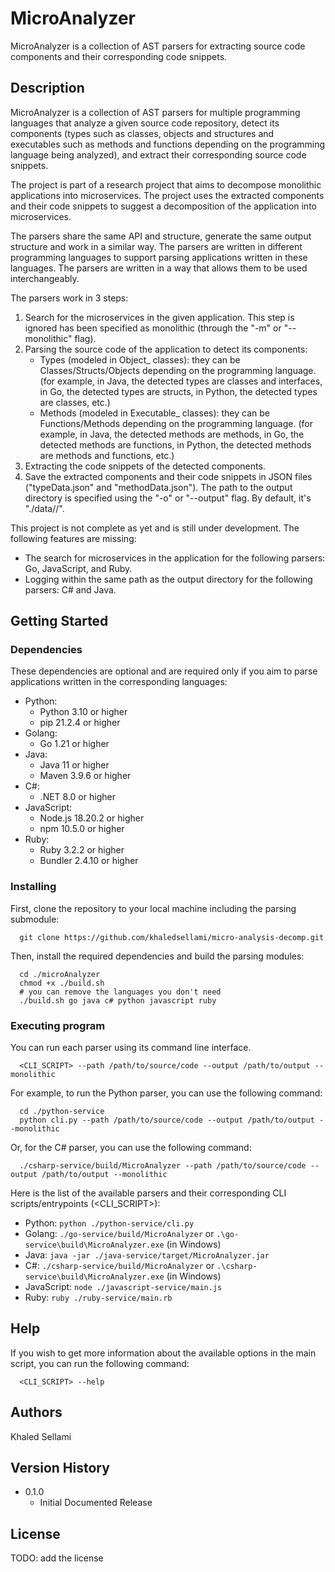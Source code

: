 # MicroAnalyzer

MicroAnalyzer is a collection of AST parsers for extracting source code components and their corresponding code snippets.

## Description

MicroAnalyzer is a collection of AST parsers for multiple programming languages that analyze a given source code repository, detect its components (types such as classes, objects and structures and executables such as methods and functions depending on the programming language being analyzed), and extract their corresponding source code snippets.

The project is part of a research project that aims to decompose monolithic applications into microservices. The project uses the extracted components and their code snippets to suggest a decomposition of the application into microservices.

The parsers share the same API and structure, generate the same output structure and work in a similar way. The parsers are written in different programming languages to support parsing applications written in these languages. The parsers are written in a way that allows them to be used interchangeably.

The parsers work in 3 steps:
1. Search for the microservices in the given application. This step is ignored has been specified as monolithic (through the "-m" or "--monolithic" flag). 
2. Parsing the source code of the application to detect its components:
    - Types (modeled in Object_ classes): they can be Classes/Structs/Objects depending on the programming language. (for example, in Java, the detected types are classes and interfaces, in Go, the detected types are structs, in Python, the detected types are classes, etc.)
    - Methods (modeled in Executable_ classes): they can be Functions/Methods depending on the programming language. (for example, in Java, the detected methods are methods, in Go, the detected methods are functions, in Python, the detected methods are methods and functions, etc.) 
3. Extracting the code snippets of the detected components.
4. Save the extracted components and their code snippets in JSON files ("typeData.json" and "methodData.json"). The path to the output directory is specified using the "-o" or "--output" flag. By default, it's "./data/<programming language name>/<application name>".

This project is not complete as yet and is still under development. The following features are missing:
- The search for microservices in the application for the following parsers: Go, JavaScript, and Ruby.
- Logging within the same path as the output directory for the following parsers: C# and Java.

## Getting Started

### Dependencies

These dependencies are optional and are required only if you aim to parse applications written in the corresponding languages:
* Python:
  * Python 3.10 or higher
  * pip 21.2.4 or higher
* Golang:
  * Go 1.21 or higher
* Java:
  * Java 11 or higher
  * Maven 3.9.6 or higher
* C#:
  * .NET 8.0 or higher
* JavaScript:
  * Node.js 18.20.2 or higher
  * npm 10.5.0 or higher
* Ruby:
  * Ruby 3.2.2 or higher
  * Bundler 2.4.10 or higher


### Installing

First, clone the repository to your local machine including the parsing submodule:
```
  git clone https://github.com/khaledsellami/micro-analysis-decomp.git
```
Then, install the required dependencies and build the parsing modules:
```
  cd ./microAnalyzer
  chmod +x ./build.sh
  # you can remove the languages you don't need
  ./build.sh go java c# python javascript ruby
```

### Executing program

You can run each parser using its command line interface.
```
  <CLI_SCRIPT> --path /path/to/source/code --output /path/to/output --monolithic
```

For example, to run the Python parser, you can use the following command:
```
  cd ./python-service
  python cli.py --path /path/to/source/code --output /path/to/output --monolithic
```

Or, for the C# parser, you can use the following command:
```
  ./csharp-service/build/MicroAnalyzer --path /path/to/source/code --output /path/to/output --monolithic
```

Here is the list of the available parsers and their corresponding CLI scripts/entrypoints (<CLI_SCRIPT>):
* Python: `python ./python-service/cli.py`
* Golang: `./go-service/build/MicroAnalyzer` or `.\go-service\build\MicroAnalyzer.exe` (in Windows)
* Java: `java -jar ./java-service/target/MicroAnalyzer.jar`
* C#: `./csharp-service/build/MicroAnalyzer` or `.\csharp-service\build\MicroAnalyzer.exe` (in Windows)
* JavaScript: `node ./javascript-service/main.js`
* Ruby: `ruby ./ruby-service/main.rb`

## Help

If you wish to get more information about the available options in the main script, you can run the following command:
```
  <CLI_SCRIPT> --help
```

## Authors

Khaled Sellami

## Version History

* 0.1.0
    * Initial Documented Release

## License

TODO: add the license